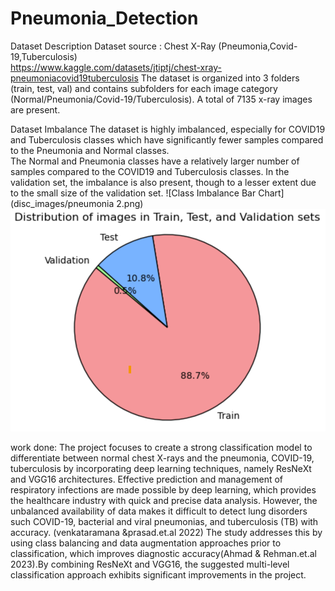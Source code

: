 # Pneumonia_Detection

Dataset Description 
Dataset source : Chest X-Ray (Pneumonia,Covid-19,Tuberculosis)  
https://www.kaggle.com/datasets/jtiptj/chest-xray-pneumoniacovid19tuberculosis 
The dataset is organized into 3 folders (train, test, val) and contains subfolders for each image 
category (Normal/Pneumonia/Covid-19/Tuberculosis). A total of 7135 x-ray images are present. 

Dataset Imbalance 
The dataset is highly imbalanced, especially for COVID19 and Tuberculosis classes which have 
significantly fewer samples compared to the Pneumonia and Normal classes.  
The Normal and Pneumonia classes have a relatively larger number of samples compared to the 
COVID19 and Tuberculosis classes. 
In the validation set, the imbalance is also present, though to a lesser extent due to the small 
size of the validation set. 
![Class Imbalance Bar Chart](disc_images/pneumonia 2.png)
![Distribution of images in Train, Test, and Validation sets](disc_images/pneumonia-image1.png)

work done:
The project focuses to create a strong classification 
model to differentiate between normal chest X-rays and the pneumonia, COVID-19,  
tuberculosis by incorporating deep learning techniques, namely ResNeXt and VGG16 
architectures. Effective prediction and management of respiratory infections are made possible 
by deep learning, which provides the healthcare industry with quick and precise data analysis. 
However, the unbalanced availability of data makes it difficult to detect  lung disorders such 
COVID-19, bacterial and viral pneumonias, and tuberculosis (TB) with accuracy. 
(venkataramana &prasad.et.al 2022) The study addresses this by using class balancing and data 
augmentation approaches prior to classification, which improves diagnostic accuracy(Ahmad & 
Rehman.et.al 2023).By combining ResNeXt and VGG16, the suggested multi-level classification 
approach exhibits significant improvements in the project.
